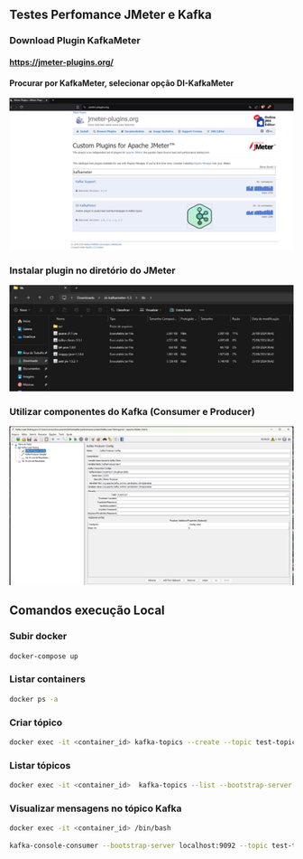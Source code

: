 ##  Testes Perfomance JMeter e Kafka

### Download Plugin KafkaMeter
#### https://jmeter-plugins.org/ 
#### Procurar por KafkaMeter, selecionar opção DI-KafkaMeter

![alt text](<site plugin.png>)

### Instalar plugin no diretório do JMeter
![alt text](plugins.png)

### Utilizar componentes do Kafka (Consumer e Producer)
![alt text](image.png)


## Comandos execução Local

### Subir docker
````sh
docker-compose up
````

### Listar containers
````sh 
docker ps -a
````

### Criar tópico

````sh
docker exec -it <container_id> kafka-topics --create --topic test-topic --bootstrap-server localhost:9092 --partitions 1 --replication-factor 1
````

### Listar tópicos
````sh
docker exec -it <container_id>  kafka-topics --list --bootstrap-server localhost:9092
````

### Visualizar mensagens no tópico Kafka
````sh
docker exec -it <container_id> /bin/bash
````

````sh
kafka-console-consumer --bootstrap-server localhost:9092 --topic test-topic --from-beginning
````